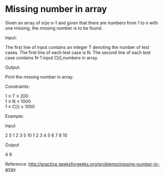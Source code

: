 # Missing number in array 

Given an array of size n-1 and given that there are numbers from 1 to n with one missing, the missing number is to be found.

Input:

The first line of input contains an integer T denoting the number of test cases.
The first line of each test case is N.
The second line of each test case contains N-1 input C[i],numbers in array.

Output:

Print the missing number in array.

Constraints:

1 ≤ T ≤ 200  <br />
1 ≤ N ≤ 1000  <br />
1 ≤ C[i] ≤ 1000  <br />

Example:

Input

2
5
1 2 3 5
10
1 2 3 4 5 6 7 8 10

Output

4
9

Reference: http://practice.geeksforgeeks.org/problems/missing-number-in-array
